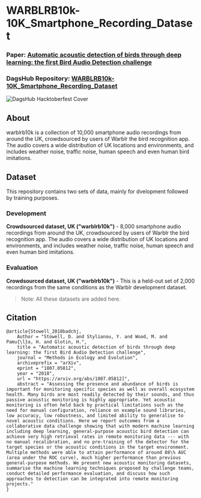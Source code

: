# WARBLRB10k-10K_Smartphone_Recording_Dataset
### Paper: [Automatic acoustic detection of birds through deep learning: the first Bird Audio Detection challenge](https://arxiv.org/pdf/1807.05812.pdf)
### DagsHub Repository: [WARBLRB10k-10K_Smartphone_Recording_Dataset](https://dagshub.com/Rutam21/WARBLRB10k-10K_Smartphone_Recording_Dataset)

![DagsHub Hacktoberfest Cover](https://user-images.githubusercontent.com/66431403/192983164-b3d6d556-ac69-4fb8-8aef-726a4386406a.png)

## About

warblrb10k is a collection of 10,000 smartphone audio recordings from around the UK, crowdsourced by users of Warblr the bird recognition app. The audio covers a wide distribution of UK locations and environments, and includes weather noise, traffic noise, human speech and even human bird imitations.

## Dataset

This repository contains two sets of data, mainly for dvelopment followed by training purposes.

### Development

**Crowdsourced dataset, UK ("warblrb10k")** - 8,000 smartphone audio recordings from around the UK, crowdsourced by users of Warblr the bird recognition app. The audio covers a wide distribution of UK locations and environments, and includes weather noise, traffic noise, human speech and even human bird imitations.

### Evaluation

**Crowdsourced dataset, UK ("warblrb10k")** - This is a held-out set of 2,000 recordings from the same conditions as the Warblr development dataset.

> Note: All these datasets are added here.

## Citation

```
@article{Stowell_2018badchj,
    Author = "Stowell, D. and Stylianou, Y. and Wood, M. and Pamu{\l}a, H. and Glotin, H.",
    title = "Automatic acoustic detection of birds through deep learning: the first Bird Audio Detection challenge",
    journal = "Methods in Ecology and Evolution",
    archiveprefix = "arXiv",
    eprint = "1807.05812",
    year = "2018",
    url = "https://arxiv.org/abs/1807.05812]",
    abstract = "Assessing the presence and abundance of birds is important for monitoring specific species as well as overall ecosystem health. Many birds are most readily detected by their sounds, and thus passive acoustic monitoring is highly appropriate. Yet acoustic monitoring is often held back by practical limitations such as the need for manual configuration, reliance on example sound libraries, low accuracy, low robustness, and limited ability to generalise to novel acoustic conditions. Here we report outcomes from a collaborative data challenge showing that with modern machine learning including deep learning, general-purpose acoustic bird detection can achieve very high retrieval rates in remote monitoring data --- with no manual recalibration, and no pre-training of the detector for the target species or the acoustic conditions in the target environment. Multiple methods were able to attain performance of around 88\% AUC (area under the ROC curve), much higher performance than previous general-purpose methods. We present new acoustic monitoring datasets, summarise the machine learning techniques proposed by challenge teams, conduct detailed performance evaluation, and discuss how such approaches to detection can be integrated into remote monitoring projects."
}
```
